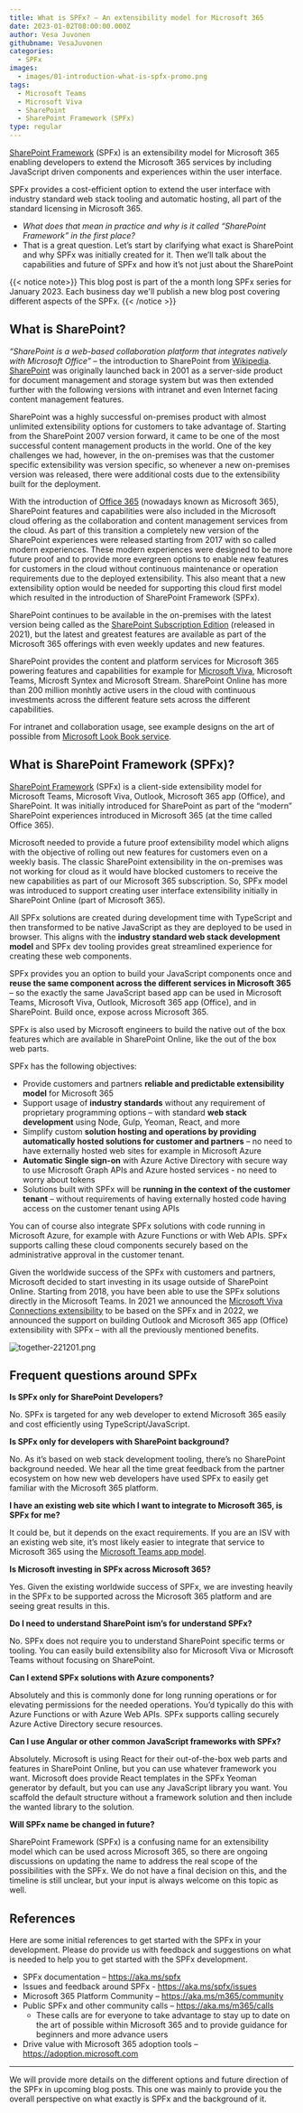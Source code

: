 ```yaml
---
title: What is SPFx? – An extensibility model for Microsoft 365
date: 2023-01-02T08:00:00.000Z
author: Vesa Juvonen
githubname: VesaJuvonen
categories:
  - SPFx
images:
  - images/01-introduction-what-is-spfx-promo.png
tags:
  - Microsoft Teams
  - Microsoft Viva  
  - SharePoint
  - SharePoint Framework (SPFx)
type: regular
---
```


[SharePoint Framework](https://aka.ms/spfx) (SPFx) is an extensibility model for Microsoft 365 enabling developers to extend the Microsoft 365 services by including JavaScript driven components and experiences within the user interface. 

SPFx provides a cost-efficient option to extend the user interface with industry standard web stack tooling and automatic hosting, all part of the standard licensing in Microsoft 365.

-	*What does that mean in practice and why is it called “SharePoint Framework” in the first place?*
-	That is a great question. Let’s start by clarifying what exact is SharePoint and why SPFx was initially created for it. Then we’ll talk about the capabilities and future of SPFx and how it’s not just about the SharePoint

{{< notice note>}}
This blog post is part of the a month long SPFx series for January 2023. Each business day we'll publish a new blog post covering different aspects of the SPFx.
{{< /notice >}}


## What is SharePoint?

*“SharePoint is a web-based collaboration platform that integrates natively with Microsoft Office”* – the introduction to SharePoint from [Wikipedia](https://en.wikipedia.org/wiki/SharePoint). [SharePoint](https://www.microsoft.com/en-us/microsoft-365/sharepoint/) was originally launched back in 2001 as a server-side product for document management and storage system but was then extended further with the following versions with intranet and even Internet facing content management features.

SharePoint was a highly successful on-premises product with almost unlimited extensibility options for customers to take advantage of. Starting from the SharePoint 2007 version forward, it came to be one of the most successful content management products in the world. One of the key challenges we had, however, in the on-premises was that the customer specific extensibility was version specific, so whenever a new on-premises version was released, there were additional costs due to the extensibility built for the deployment.

With the introduction of [Office 365](https://en.wikipedia.org/wiki/Microsoft_365) (nowadays known as Microsoft 365), SharePoint features and capabilities were also included in the Microsoft cloud offering as the collaboration and content management services from the cloud. As part of this transition a completely new version of the SharePoint experiences were released starting from 2017 with so called modern experiences. These modern experiences were designed to be more future proof and to provide more evergreen options to enable new features for customers in the cloud without continuous maintenance or operation requirements due to the deployed extensibility. This also meant that a new extensibility option would be needed for supporting this cloud first model which resulted in the introduction of SharePoint Framework (SPFx).

SharePoint continues to be available in the on-premises with the latest version being called as the [SharePoint Subscription Edition](https://techcommunity.microsoft.com/t5/microsoft-sharepoint-blog/sharepoint-server-subscription-edition-general-availability/ba-p/2913714) (released in 2021), but the latest and greatest features are available as part of the Microsoft 365 offerings with even weekly updates and new features. 

SharePoint provides the content and platform services for Microsoft 365 powering features and capabilities for example for [Microsoft Viva](https://www.microsoft.com/en-us/microsoft-viva), Microsoft Teams, Microsft Syntex and Microsoft Stream. SharePoint Online has more than 200 million monhtly active users in the cloud with continuous investments across the different feature sets across the different capabilities.

For intranet and collaboration usage, see example designs on the art of possible from [Microsoft Look Book service](https://https://lookbook.microsoft.com/).

## What is SharePoint Framework (SPFx)?

[SharePoint Framework](https://aka.ms/spfx) (SPFx) is a client-side extensibility model for Microsoft Teams, Microsoft Viva, Outlook, Microsoft 365 app (Office), and SharePoint. It was initially introduced for SharePoint as part of the “modern” SharePoint experiences introduced in Microsoft 365 (at the time called Office 365).

Microsoft needed to provide a future proof extensibility model which aligns with the objective of rolling out new features for customers even on a weekly basis. The classic SharePoint extensibility in the on-premises was not working for cloud as it would have blocked customers to receive the new capabilities as part of our Microsoft 365 subscription. So, SPFx model was introduced to support creating user interface extensibility initially in SharePoint Online (part of Microsoft 365).

All SPFx solutions are created during development time with TypeScript and then transformed to be native JavaScript as they are deployed to be used in browser. This aligns with the **industry standard web stack development model** and SPFx dev tooling provides great streamlined experience for creating these web components.

SPFx provides you an option to build your JavaScript components once and **reuse the same component across the different services in Microsoft 365** – so the exactly the same JavaScript based app can be used in Microsoft Teams, Microsoft Viva, Outlook, Microsoft 365 app (Office), and in SharePoint. Build once, expose across Microsoft 365.

SPFx is also used by Microsoft engineers to build the native out of the box features which are available in SharePoint Online, like the out of the box web parts. 

SPFx has the following objectives:

-	Provide customers and partners **reliable and predictable extensibility model** for Microsoft 365
-	Support usage of **industry standards** without any requirement of proprietary programming options – with standard **web stack development** using Node, Gulp, Yeoman, React, and more
-	Simplify custom **solution hosting and operations by providing automatically hosted solutions for customer and partners** – no need to have externally hosted web sites for example in Microsoft Azure
- **Automatic Single sign-on** with Azure Active Directory with secure way to use Microsoft Graph APIs and Azure hosted services - no need to worry about tokens
-	Solutions built with SPFx will be **running in the context of the customer tenant** – without requirements of having externally hosted code having access on the customer tenant using APIs

You can of course also integrate SPFx solutions with code running in Microsoft Azure, for example with Azure Functions or with Web APIs. SPFx supports calling these cloud components securely based on the administrative approval in the customer tenant.

Given the worldwide success of the SPFx with customers and partners, Microsoft  decided to start investing in its usage outside of SharePoint Online. Starting from 2018, you have been able to use the SPFx solutions directly in the Microsoft Teams. In 2021 we announced the [Microsoft Viva Connections extensibility](https://learn.microsoft.com/en-us/sharepoint/dev/spfx/viva/overview-viva-connections) to be based on the SPFx and in 2022, we announced the support on building Outlook and Microsoft 365 app (Office) extensibility with SPFx – with all the previously mentioned benefits.

![together-221201.png](images/spfx-experiences-m365.png)

## Frequent questions around SPFx

**Is SPFx only for SharePoint Developers?** 

No. SPFx is targeted for any web developer to extend Microsoft 365 easily and cost efficiently using TypeScript/JavaScript.

**Is SPFx only for developers with SharePoint background?** 

No. As it’s based on web stack development tooling, there’s no SharePoint background needed. We hear all the time great feedback from the partner ecosystem on how new web developers have used SPFx to easily get familiar with the Microsoft 365 platform.

**I have an existing web site which I want to integrate to Microsoft 365, is SPFx for me?** 

It could be, but it depends on the exact requirements. If you are an ISV with an existing web site, it’s most likely easier to integrate that service to Microsoft 365 using the [Microsoft Teams app model](https://learn.microsoft.com/en-us/microsoftteams/platform/).

**Is Microsoft investing in SPFx across Microsoft 365?** 

Yes. Given the existing worldwide success of SPFx, we are investing heavily in the SPFx to be supported across the Microsoft 365 platform and are seeing great results in this.

**Do I need to understand SharePoint ism’s for understand SPFx?** 

No. SPFx does not require you to understand SharePoint specific terms or tooling. You can easily build extensibility also for Microsoft Viva or Microsoft Teams without focusing on SharePoint.

**Can I extend SPFx solutions with Azure components?** 

Absolutely and this is commonly done for long running operations or for elevating permissions for the needed operations. You’d typically do this with Azure Functions or with Azure Web APIs. SPFx supports calling securely Azure Active Directory secure resources.

**Can I use Angular or other common JavaScript frameworks with SPFx?** 

Absolutely. Microsoft is using React for their out-of-the-box web parts and features in SharePoint Online, but you can use whatever framework you want. Microsoft does provide React templates in the SPFx Yeoman generator by default, but you can use any JavaScript library you want. You scaffold the default structure without a framework solution and then include the wanted library to the solution.

**Will SPFx name be changed in future?** 

SharePoint Framework (SPFx) is a confusing name for an extensibility model which can be used across Microsoft 365, so there are ongoing discussions on updating the name to address the real scope of the possibilities with the SPFx. We do not have a final decision on this, and the timeline is still unclear, but your input is always welcome on this topic as well.

## References

Here are some initial references to get started with the SPFx in your development. Please do provide us with feedback and suggestions on what is needed to help you to get started with the SPFx development.

-	SPFx documentation – https://aka.ms/spfx
-	Issues and feedback around SPFx - https://aka.ms/spfx/issues
-	Microsoft 365 Platform Community – https://aka.ms/m365/community
-	Public SPFx and other community calls – https://aka.ms/m365/calls 
    - These calls are for everyone to take advantage to stay up to date on the art of possible within Microsoft 365 and to provide guidance for beginners and more advance users
- Drive value with Microsoft 365 adoption tools – https://adoption.microsoft.com 

- - -

We will provide more details on the different options and future direction of the SPFx in upcoming blog posts. This one was mainly to provide you the overall perspective on what exactly is SPFx and the background of it.
